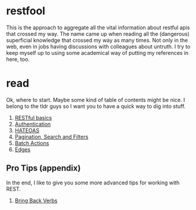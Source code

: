 # restfool

This is the approach to aggregate all the vital information about restful apis that crossed my way. The name came up when reading all the (dangerous) superficial knowledge that crossed my way as many times. Not only in the web, even in jobs having discussions with colleagues about untruth. I try to keep myself up to using some academical way of putting my references in here, too.

# read
Ok, where to start. Maybe some kind of table of contents might be nice. I belong to the tldr guys so I want you to have a quick way to dig into stuff.

1. [RESTful basics](01_restful_basics.md)
2. [Authentication](02_authentication.md)
3. [HATEOAS](03_HATEOAS.md)
4. [Pagination, Search and Filters](04_pagination_and_filters.md)
5. [Batch Actions](05_batch_actions.md)
6. [Edges](06_edges.md)

## Pro Tips (appendix)
In the end, I like to give you some more advanced tips for working with REST.

1. [Bring Back Verbs](apdx01_tips.md)
